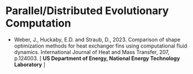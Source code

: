# Parallel/Distributed Evolutionary Computation

* Weber, J., Huckaby, E.D. and Straub, D., 2023. Comparison of shape optimization methods for heat exchanger fins using computational fluid dynamics. International Journal of Heat and Mass Transfer, 207, p.124003. [ **US Department of Energy, National Energy Technology Laboratory** ]
